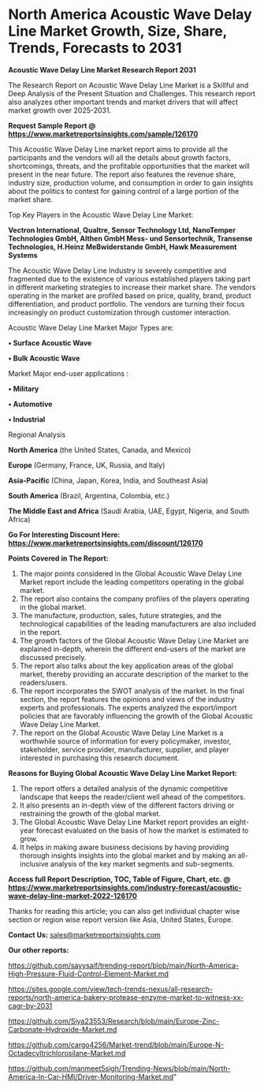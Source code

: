 # North America Acoustic Wave Delay Line Market Growth, Size, Share, Trends, Forecasts to 2031

<strong>Acoustic Wave Delay Line Market Research Report 2031</strong>

The Research Report on Acoustic Wave Delay Line Market is a Skillful and Deep Analysis of the Present Situation and Challenges. This research report also analyzes other important trends and market drivers that will affect market growth over 2025-2031.

<strong>Request Sample Report @ <a href=https://www.marketreportsinsights.com/sample/126170>https://www.marketreportsinsights.com/sample/126170</a></strong>

This Acoustic Wave Delay Line market report aims to provide all the participants and the vendors will all the details about growth factors, shortcomings, threats, and the profitable opportunities that the market will present in the near future. The report also features the revenue share, industry size, production volume, and consumption in order to gain insights about the politics to contest for gaining control of a large portion of the market share.

Top Key Players in the Acoustic Wave Delay Line Market:

<strong>Vectron International, Qualtre, Sensor Technology Ltd, NanoTemper Technologies GmbH, Althen GmbH Mess- und Sensortechnik, Transense Technologies, H.Heinz MeBwiderstande GmbH, Hawk Measurement Systems</strong>

The Acoustic Wave Delay Line Industry is severely competitive and fragmented due to the existence of various established players taking part in different marketing strategies to increase their market share. The vendors operating in the market are profiled based on price, quality, brand, product differentiation, and product portfolio. The vendors are turning their focus increasingly on product customization through customer interaction.

Acoustic Wave Delay Line Market Major Types are:

<strong>• Surface Acoustic Wave

• Bulk Acoustic Wave</strong>

Market Major end-user applications :

<strong>• Military

• Automotive

• Industrial</strong>

Regional Analysis

</u><strong><b>North America</b></strong> (the United States, Canada, and Mexico)

<strong><b>Europe </b></strong>(Germany, France, UK, Russia, and Italy)

<strong><b>Asia-Pacific</b></strong> (China, Japan, Korea, India, and Southeast Asia)

<strong><b>South America</b></strong> (Brazil, Argentina, Colombia, etc.)

<strong><b>The Middle East and Africa</b></strong> (Saudi Arabia, UAE, Egypt, Nigeria, and South Africa)

<strong>Go For Interesting Discount Here: <a href=https://www.marketreportsinsights.com/discount/126170>https://www.marketreportsinsights.com/discount/126170</a></strong>

<strong>Points Covered in The Report:</strong>
<ol>
  <li>The major points considered in the Global Acoustic Wave Delay Line Market report include the leading competitors operating in the global market.</li>
  <li>The report also contains the company profiles of the players operating in the global market.</li>
  <li>The manufacture, production, sales, future strategies, and the technological capabilities of the leading manufacturers are also included in the report.</li>
  <li>The growth factors of the Global Acoustic Wave Delay Line Market are explained in-depth, wherein the different end-users of the market are discussed precisely.</li>
  <li>The report also talks about the key application areas of the global market, thereby providing an accurate description of the market to the readers/users.</li>
  <li>The report incorporates the SWOT analysis of the market. In the final section, the report features the opinions and views of the industry experts and professionals. The experts analyzed the export/import policies that are favorably influencing the growth of the Global Acoustic Wave Delay Line Market.</li>
  <li>The report on the Global Acoustic Wave Delay Line Market is a worthwhile source of information for every policymaker, investor, stakeholder, service provider, manufacturer, supplier, and player interested in purchasing this research document.</li>
</ol>
<strong>Reasons for Buying Global Acoustic Wave Delay Line Market Report:</strong>

<ol>
  <li>The report offers a detailed analysis of the dynamic competitive landscape that keeps the reader/client well ahead of the competitors.</li>
  <li>It also presents an in-depth view of the different factors driving or restraining the growth of the global market.</li>
  <li>The Global Acoustic Wave Delay Line Market report provides an eight-year forecast evaluated on the basis of how the market is estimated to grow.</li>
  <li>It helps in making aware business decisions by having providing thorough insights insights into the global market and by making an all-inclusive analysis of the key market segments and sub-segments.</li>
</ol>
<strong>Access full Report Description, TOC, Table of Figure, Chart, etc. @ <a href=https://www.marketreportsinsights.com/industry-forecast/acoustic-wave-delay-line-market-2022-126170>https://www.marketreportsinsights.com/industry-forecast/acoustic-wave-delay-line-market-2022-126170</a></strong>


Thanks for reading this article; you can also get individual chapter wise section or region wise report version like Asia, United States, Europe.

<strong>Contact Us:</strong>
sales@marketreportsinsights.com

<strong>Our other reports:</strong>

<a href=https://github.com/sayysaif/trending-report/blob/main/North-America-High-Pressure-Fluid-Control-Element-Market.md>https://github.com/sayysaif/trending-report/blob/main/North-America-High-Pressure-Fluid-Control-Element-Market.md</a>

<a href=https://sites.google.com/view/tech-trends-nexus/all-research-reports/north-america-bakery-protease-enzyme-market-to-witness-xx-cagr-by-2031>https://sites.google.com/view/tech-trends-nexus/all-research-reports/north-america-bakery-protease-enzyme-market-to-witness-xx-cagr-by-2031</a>

<a href=https://github.com/Siya23553/Research/blob/main/Europe-Zinc-Carbonate-Hydroxide-Market.md>https://github.com/Siya23553/Research/blob/main/Europe-Zinc-Carbonate-Hydroxide-Market.md</a>

<a href=https://github.com/cargo4256/Market-trend/blob/main/Europe-N-Octadecyltrichlorosilane-Market.md>https://github.com/cargo4256/Market-trend/blob/main/Europe-N-Octadecyltrichlorosilane-Market.md</a>

<a href=https://github.com/manmeet5sigh/Trending-News/blob/main/North-America-In-Car-HMI/Driver-Monitoring-Market.md>https://github.com/manmeet5sigh/Trending-News/blob/main/North-America-In-Car-HMI/Driver-Monitoring-Market.md</a>"
